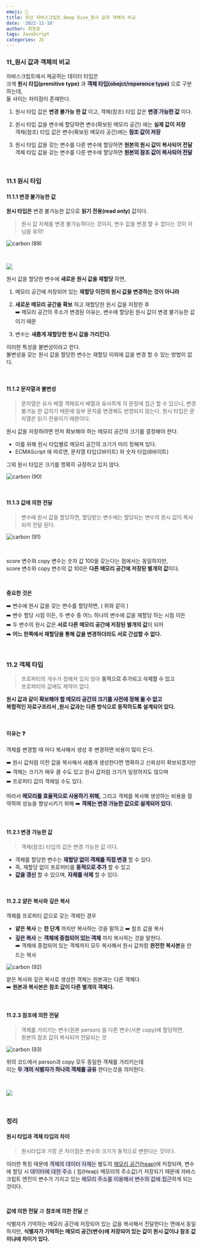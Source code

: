 ```yaml
---
emoji: 📖
title: 모던 자바스크립트 Deep Dive_원시 값과 객체의 비교
date: '2022-11-18'
author: 최현호
tags: JavaScript
categories: JS
---
```


### 11\_원시 값과 객체의 비교

자바스크립트에서 제공하는 데이터 타입은  
크게 **원시 타입(premitive type)**</span> 과 <span style='background-color : #E6E6FA'>**객체 타입(obejct/reperence type)**</span> 으로 구분 하는데,<br>둘 사이는 차이점이 존재한다.

1. 원시 타입 값은 **변경 불가능 한 값**</span> 이고, 객체(참조) 타입 값은 <span style='background-color : #E6E6FA'>**변경 가능한 값**</span> 이다.

2. 원시 타입 값을 변수에 할당하면 변수(확보된 메모리 공간) 에는 **실제 값이 저장**</span> <br>객체(참조) 타입 값은 변수(확보된 메모리 공간)에는 <span style='background-color : #E6E6FA'>**참조 값이 저장**</span>

3. 원시 타입 값을 갖는 변수를 다른 변수에 할당하면 **원본의 원시 값이 복사되어 전달**</span>  
   객체 타입 값을 갖는 변수를 다른 변수에 할당하면 <span style='background-color : #E6E6FA'>**원본의 참조 값이 복사되어 전달**</span>

<br>

### 11.1 원시 타입

#### 11.1.1 변경 불가능한 값

**원시 타입은**</span> 변경 불가능한 값으로 **읽기 전용(read only)** 값이다.

> 원시 값 자체를 변경 불가능하다는 것이지, 변수 값을 변경 할 수 없다는 것이 아님</span>을 유의!

![carbon (89)](https://user-images.githubusercontent.com/87301268/225221816-0c431c6f-2b2f-4b7a-9c22-7bacca046b54.png)

<br>

![](https://velog.velcdn.com/images/hoho_0815/post/570afc57-b9c9-47af-958a-224c2508b540/image.png)

원시 값을 할당한 변수에 **새로운 원시 값을 재할당**</span> 하면,

1. 메모리 공간에 저장되어 있는 **재할당 이전의 원시 값을 변경하는 것이 아니라**</span>
2. **새로운 메모리 공간을 확보**</span> 하고 재할당한 원시 값을 저장한 후 <br>
   ➡️ 메모리 공간의 주소가 변경된 이유는, 변수에 할당된 원시 값이 변경 불가능한 값이기 때문

3. 변수는 **새롭게 재할당한 원시 값을 가리킨다.**</span>

이러한 특성을 불변성이라고 한다.<br> 불변성을 갖는 원시 값을 할당한 변수는 재할당 이외에 값을 변경 할 수 있는 방법이 없다.

<br>

#### 11.1.2 문자열과 불변성

> 문자열은 유사 배열 객체로서 배열과 유사하게 각 문장에 접근 할 수 있으나, 변경 불가능 한 값이기 때문에 일부 문자를 변경해도 반영되지 않는다. 원시 타입은 문자열은 읽기 전용이기 때문이다.

원시 값을 저장하려면 먼저 확보해야 하는 메모리 공간의 크기를 결정</span>해야 한다.

- 이를 위해 원시 타입별로 메모리 공간의 크기가 미리 정해져 있다.
- ECMAScript 에 따르면, 문자열 타입(2바이트) 와 숫자 타입(8바이트)

그외 원시 타입은 크기를 명확히 규정하고 있지 않다.

![carbon (90)](https://user-images.githubusercontent.com/87301268/225221838-ec269b72-92a0-488d-b731-6d586653b058.png)

<br>

#### 11.1.3 값에 의한 전달

> 변수에 원시 값을 할당하면, 할당받는 변수에는 할당되는 변수의 원시 값이 복사되어 전달 된다.

![carbon (91)](https://user-images.githubusercontent.com/87301268/225221867-a0a423fe-1d59-4b15-866f-ae5314d12082.png)

<br>

score 변수와 copy 변수는 숫자 값 100을 갖는다는 점에서는 동일하지만,  
score 변수와 copy 변수의 값 100은 **다른 메모리 공간에 저장된 별개의 값**</span>이다.

<br>

**중요한 것은**

➡️ 변수에 원시 값을 갖는 변수를 할당하면, ( 위와 같이 ) <br>
➡️ 변수 할당 시점 이든, 두 변수 중 어느 하나의 변수에 값을 재할당 하는 시점 이든 <br>
➡️ 두 변수의 원시 값은 **서로 다른 메모리 공간에 저장된 별개의 값**</span>이 되어 <br>
➡️ **어느 한쪽에서 재할당을 통해 값을 변경하더라도 서로 간섭할 수 없다.** <br>

<br>

### 11.2 객체 타입

> 프로퍼티의 개수가 정해져 있지 않아 **동적으로 추가되고 삭제할 수 있고** <br>
> 프로퍼티의 값에도 제약이 없다.

**원시 값과 같이 <span style='background-color : #E6E6FA'>확보해야 할 메모리 공간의 크기를 사전에 정해 둘 수 없고</span>  
복합적인 자료구조라서 ,원시 값과는 다른 방식으로 동작하도록 설계되어 있다.**

<br>

#### 이유는 ❓

객체를 변경할 때 마다 복사해서 생성 후 변경하면 비용이 많이 든다. <br>

➡️ 원시 값처럼 이전 값을 복사해서 새롭개 생성한다면 명확하고 신뢰성이 확보되겠지만 <br>
➡️ 객체는 크기가 매우 클 수도 있고 원시 값처럼 크기가 일정하지도 않으며 <br>
➡️ 프로퍼티 값이 객체일 수도 있다.

따라서 <span style='background-color : #E6E6FA'>**메모리를 효율적으로 사용하기 위해,**</span> 그리고 객체를 복사해 생성하는 비용을 절약하여 성능을 향상시키기 위해 ➡️ <span style='background-color : #E6E6FA'>**객체는 변경 가능한 값으로 설계되어 있다.**</span>

<br>

#### 11.2.1 변경 가능한 값

> 객체(참조) 타입의 값은 변경 가능한 값 이다.

- 객체를 할당한 변수는 <span style='background-color : #E6E6FA'>**재할당 없이 객체를 직접 변경**</span> 할 수 있다.
- 즉, 재할당 없이 프로퍼티를 <span style='background-color : #E6E6FA'>**동적으로 추가**</span> 할 수 있고
- <span style='background-color : #E6E6FA'>**값을 갱신**</span> 할 수 있으며, <span style='background-color : #E6E6FA'>**자체를 삭제**</span> 할 수 있다.

<br>

#### 11.2.2 얕은 복사와 깊은 복사

객체를 프로퍼티 값으로 갖는 객체인 경우

- **얕은 복사**</span> 는 **한 단계**</span> 까지만 복사하는 것을 말하고 ➡️ 참조 값을 복사
- <span style='background-color : #E6E6FA'>**깊은 복사**</span> 는 <span style='background-color : #E6E6FA'>**객체에 중첩되어 있는 객체**</span> 까지 복사하는 것을 말한다.  
  ➡️ 객체에 중첩되어 있는 객체까지 모두 복사해서 원시 값처럼 **완전한 복사본**을 만드는 복사

![carbon (92)](https://user-images.githubusercontent.com/87301268/225221774-11213d6f-e75f-4edd-8524-47e0787a5283.png)

얕은 복사와 깊은 복사로 생성한 객체는 원본과는 다른 객체다.  
➡️ **원본과 복사본은 참조 값이 다른 별개의 객체다.**

<br>

#### 11.2.3 참조에 의한 전달

> 객체를 가리키는 변수(원본 person) 을 다른 변수(사본 copy)에 할당하면, <br>
> 원본의 참조 값이 복사되어 전달되는 것

![carbon (93)](https://user-images.githubusercontent.com/87301268/225221917-34a33515-df57-4ba3-bbd0-da587b3cf86b.png)

위의 코드에서 person과 copy 모두 동일한 객체를 가리키는데  
이는 <span style='background-color : #E6E6FA'>**두 개의 식별자가 하나의 객체를 공유**</span> 한다는것을 의미한다.

<br>

![](https://velog.velcdn.com/images/hoho_0815/post/b691e536-6114-4c19-b28b-c042102a8c52/image.png)

<br>

### 정리

#### 원시 타입과 객체 타입의 차이

> 원시타입과 가장 큰 차이점은 변수의 크기가 동적으로 변한다는 것</span>이다.

이러한 특징 때문에 <span style='background-color : #E6E6FA'>객체의 데이터 자체는</span> 별도의 [메모리 공간(heap)](https://choi-hyunho.com/react-immutability/)에 저장되며, 변수에 할당 시 <span style='background-color : #E6E6FA'>데이터에 대한 주소</span> ( 힙(Heap) 메모리의 주소값)가 저장되기 때문에 자바스크립트 엔진이 변수가 가지고 있는 <span style='background-color : #E6E6FA'>메모리 주소를 이용해서 변수의 값에 접근</span>하게 되는것이다.

<br>

**값에 의한 전달** 과 **참조에 의한 전달** 은

식별자가 기억하는 메모리 공간에 저장되어 있는 값을 복사해서 전달한다는 면에서 동일하지만,
**식별자가 기억하는 메모리 공간(변수)에 저장되어 있는 값이 원시 값이냐 참조 값이냐에 차이가 있다.**

<br>

```toc

```
